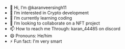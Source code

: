 - 👋 Hi, I’m @karanveersingh11
- 👀 I’m interested in Crypto development
- 🌱 I’m currently learning coding 
- 💞️ I’m looking to collaborate on a NFT project
- 📫 How to reach me Through: karan_44485 on discord 
- 😄 Pronouns: He/him
- ⚡ Fun fact: I'm very smart 

<!---
karanveersingh11/karanveersingh11 is a ✨ special ✨ repository because its `README.md` (this file) appears on your GitHub profile.
You can click the Preview link to take a look at your changes.
--->
